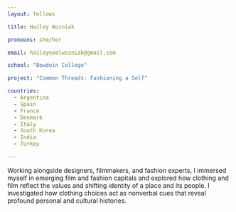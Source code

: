 ```yaml
---
layout: fellows

title: Hailey Wozniak

pronouns: she/her

email: haileynoelwozniak@gmail.com 

school: "Bowdoin College"

project: "Common Threads: Fashioning a Self"

countries:
  - Argentina
  - Spain
  - France
  - Denmark
  - Italy
  - South Korea
  - India
  - Turkey

---
```


Working alongside designers, filmmakers, and fashion experts, I immersed myself in emerging film and fashion capitals and explored how clothing and film reflect the values and shifting identity of a place and its people. I investigated how clothing choices act as nonverbal cues that reveal profound personal and cultural histories.